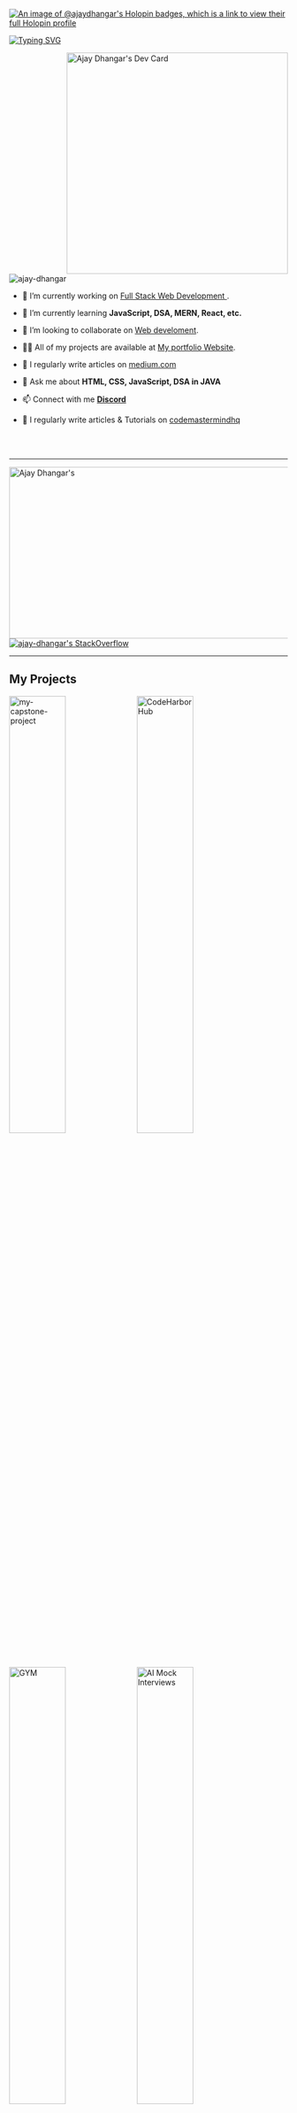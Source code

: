
 [![An image of @ajaydhangar's Holopin badges, which is a link to view their full Holopin profile](https://holopin.me/ajaydhangar)](https://holopin.io/@ajaydhangar)

<a href="https://www.linkedin.com/in/ajay-dhangar" align="center"><img src="https://readme-typing-svg.demolab.com?font=Fira+Code&pause=1000&color=DEF72C&random=false&center=true&width=1000&lines=Hi%2C+there.+I'm+Ajay+Dhangar.+A+Web+Developer+and+Open-Source+enthusiast!" alt="Typing SVG" /></a>

<a href="https://app.daily.dev/ajaydhangar49"><img src="https://media.giphy.com/media/xT9IgzoKnwFNmISR8I/giphy.gif"  height="400" width="400" align="right" alt="Ajay Dhangar's Dev Card"/></a>

<p align="left"> <img src="https://komarev.com/ghpvc/?username=ajay-dhangar&label=Profile%20views&color=0e75b6&style=flat" alt="ajay-dhangar" /> </p>

- 🔭 I’m currently working on [Full Stack Web Development ](https://cmhq.tech/).

- 🌱 I’m currently learning **JavaScript, DSA, MERN, React, etc.**

- 👯 I’m looking to collaborate on [Web develoment](https://cmhq.tech/).

- 👨‍💻 All of my projects are available at [My portfolio Website](https://ajay-dhangar.github.io/).

- 📝 I regularly write articles on [medium.com](https://medium.com/@ajaydhangar49)

- 💬 Ask me about **HTML, CSS, JavaScript, DSA in JAVA**

- 📫 Connect with me **[Discord](https://discord.com/invite/BFkPKMsfuZ)**

- 📃 I regularly write articles & Tutorials on [codemastermindhq](https://codemastermindhq.vercel.app/)

<br /><br />

---

<a href="#"><img src="https://github.com/Ajay-Dhangar/Ajay-Dhangar/assets/99037494/2d9936c1-6dda-4e46-b083-ef1bac7de146"  height="310" width="600" align="right" alt="Ajay Dhangar's"/></a>

[![ajay-dhangar's StackOverflow](https://github-readme-stackoverflow.vercel.app/?userID=18530900)](https://stackoverflow.com/users/18530900/ajay-dhangar)

---

## My Projects

<p align="left">
<a href="https://github.com/Ajay-Dhangar/CodeMastermindHQ"><img width="45%" src="https://github-readme-stats.vercel.app/api/pin/?username=Ajay-Dhangar&repo=CodeMastermindHQ&theme=react&bg_color=1F222E&title_color=F85D7F&hide_border=true&icon_color=F8D866&º" alt="my-capstone-project"></a>   
<a href="https://github.com/Ajay-Dhangar/code-harbor-hub"><img width="45%" src="https://github-readme-stats.vercel.app/api/pin/?username=Ajay-Dhangar&repo=code-harbor-hub&theme=react&bg_color=1F222E&title_color=F85D7F&hide_border=true&icon_color=F8D866&º" alt="CodeHarborHub"></a>   
<a href="https://github.com/Ajay-Dhangar/gym.com"><img width="45%" src="https://github-readme-stats.vercel.app/api/pin/?username=Ajay-Dhangar&repo=gym.com&theme=react&bg_color=1F222E&title_color=F85D7F&hide_border=true&icon_color=F8D866&º" alt="GYM"></a>   
<a href="https://github.com/Ajay-Dhangar/ai-mock-interview"><img width="45%" src="https://github-readme-stats.vercel.app/api/pin/?username=Ajay-Dhangar&repo=ai-mock-interview&theme=react&bg_color=1F222E&title_color=F85D7F&hide_border=true&icon_color=F8D866&º" alt="AI Mock Interviews"></a>   
</p>

---

## Github Profile Trophy

![trophy](https://github-profile-trophy.vercel.app/?username=ajay-dhangar&column=10&theme=matrix)

---

## Languages and Tools  

<div align="center">  
<a href="https://reactjs.org/" target="_blank"><img style="margin: 10px" src="https://profilinator.rishav.dev/skills-assets/react-original-wordmark.svg" alt="React" height="50" /></a>  
<a href="https://getbootstrap.com/docs/3.4/javascript/" target="_blank"><img style="margin: 10px" src="https://profilinator.rishav.dev/skills-assets/bootstrap-plain.svg" alt="Bootstrap" height="50" /></a>  
<a href="https://www.w3schools.com/css/" target="_blank"><img style="margin: 10px" src="https://profilinator.rishav.dev/skills-assets/css3-original-wordmark.svg" alt="CSS3" height="50" /></a>  
<a href="https://www.electronjs.org/" target="_blank"><img style="margin: 10px" src="https://profilinator.rishav.dev/skills-assets/electron-original.svg" alt="Electron" height="50" /></a>  
<a href="https://en.wikipedia.org/wiki/HTML5" target="_blank"><img style="margin: 10px" src="https://profilinator.rishav.dev/skills-assets/html5-original-wordmark.svg" alt="HTML5" height="50" /></a>  
<a href="https://www.javascript.com/" target="_blank"><img style="margin: 10px" src="https://profilinator.rishav.dev/skills-assets/javascript-original.svg" alt="JavaScript" height="50" /></a>  
<a href="https://www.cplusplus.com/" target="_blank"><img style="margin: 10px" src="https://profilinator.rishav.dev/skills-assets/cplusplus-original.svg" alt="C++" height="50" /></a>  
<a href="https://www.cprogramming.com/" target="_blank"><img style="margin: 10px" src="https://profilinator.rishav.dev/skills-assets/c-original.svg" alt="C" height="50" /></a>  
<a href="https://aws.amazon.com/" target="_blank"><img style="margin: 10px" src="https://profilinator.rishav.dev/skills-assets/amazonwebservices-original-wordmark.svg" alt="AWS" height="50" /></a>  
<a href="https://www.typescriptlang.org/" target="_blank"><img style="margin: 10px" src="https://profilinator.rishav.dev/skills-assets/typescript-original.svg" alt="TypeScript" height="50" /></a>  
<a href="https://www.mysql.com/" target="_blank"><img style="margin: 10px" src="https://profilinator.rishav.dev/skills-assets/mysql-original-wordmark.svg" alt="MySQL" height="50" /></a>  
<a href="https://www.mongodb.com/" target="_blank"><img style="margin: 10px" src="https://profilinator.rishav.dev/skills-assets/mongodb-original-wordmark.svg" alt="MongoDB" height="50" /></a>  
<a href="https://www.python.org/" target="_blank"><img style="margin: 10px" src="https://profilinator.rishav.dev/skills-assets/python-original.svg" alt="Python" height="50" /></a>  
<a href="https://expressjs.com/" target="_blank"><img style="margin: 10px" src="https://profilinator.rishav.dev/skills-assets/express-original-wordmark.svg" alt="Express.js" height="50" /></a>  
<a href="https://www.gnu.org/software/bash/" target="_blank"><img style="margin: 10px" src="https://profilinator.rishav.dev/skills-assets/gnu_bash-icon.svg" alt="Bash" height="50" /></a>  
<a href="https://www.raspberrypi.org/" target="_blank"><img style="margin: 10px" src="https://profilinator.rishav.dev/skills-assets/raspberrypi.png" alt="Raspberry Pi" height="50" /></a>  
<a href="https://www.apachefriends.org/" target="_blank"><img style="margin: 10px" src="https://profilinator.rishav.dev/skills-assets/xampp.png" alt="XAMPP" height="50" /></a>  
<a href="https://www.linux.org/" target="_blank"><img style="margin: 10px" src="https://profilinator.rishav.dev/skills-assets/linux-original.svg" alt="Linux" height="50" /></a>  
<a href="https://sass-lang.com/" target="_blank"><img style="margin: 10px" src="https://profilinator.rishav.dev/skills-assets/sass-original.svg" alt="Sass" height="50" /></a>  
<a href="https://github.com/" target="_blank"><img style="margin: 10px" src="https://profilinator.rishav.dev/skills-assets/git-scm-icon.svg" alt="Git" height="50" /></a>  
<a href="https://www.gatsbyjs.com/" target="_blank"><img style="margin: 10px" src="https://profilinator.rishav.dev/skills-assets/gatsby.png" alt="Gatsby" height="50" /></a>  
<a href="https://firebase.google.com/" target="_blank"><img style="margin: 10px" src="https://profilinator.rishav.dev/skills-assets/firebase.png" alt="Firebase" height="50" /></a>  
<a href="https://wordpress.com/" target="_blank"><img style="margin: 10px" src="https://profilinator.rishav.dev/skills-assets/wordpress.png" alt="WordPress" height="50" /></a>  
<a href="https://nodejs.org/" target="_blank"><img style="margin: 10px" src="https://profilinator.rishav.dev/skills-assets/nodejs-original-wordmark.svg" alt="Node.js" height="50" /></a>  
<a href="https://redux.js.org/" target="_blank"><img style="margin: 10px" src="https://profilinator.rishav.dev/skills-assets/redux-original.svg" alt="Redux" height="50" /></a>  
<a href="https://www.tailwindcss.com/" target="_blank"><img style="margin: 10px" src="https://profilinator.rishav.dev/skills-assets/tailwindcss.svg" alt="Tailwind CSS" height="50" /></a>  
<a href="https://nestjs.com/" target="_blank"><img style="margin: 10px" src="https://profilinator.rishav.dev/skills-assets/nestjs.svg" alt="NestJS" height="50" /></a>  
<a href="https://mui.com/" target="_blank"><img style="margin: 10px" src="https://profilinator.rishav.dev/skills-assets/mui.png" alt="Material UI" height="50" /></a>  
<a href="https://styled-components.com/" target="_blank"><img style="margin: 10px" src="https://profilinator.rishav.dev/skills-assets/styled-components.png" alt="Styled Components" height="50" /></a>  
<a href="https://cloud.google.com/" target="_blank"><img style="margin: 10px" src="https://profilinator.rishav.dev/skills-assets/google_cloud-icon.svg" alt="GCP" height="50" /></a>  
<a href="https://www.java.com/" target="_blank"><img style="margin: 10px" src="https://profilinator.rishav.dev/skills-assets/java-original-wordmark.svg" alt="Java" height="50" /></a>  
<a href="https://www.figma.com/" target="_blank"><img style="margin: 10px" src="https://profilinator.rishav.dev/skills-assets/figma-icon.svg" alt="Figma" height="50" /></a>  
<a href="https://jquery.com/" target="_blank"><img style="margin: 10px" src="https://profilinator.rishav.dev/skills-assets/jquery.png" alt="jQuery" height="50" /></a>  
<a href="https://about.gitlab.com/" target="_blank"><img style="margin: 10px" src="https://profilinator.rishav.dev/skills-assets/gitlab.svg" alt="GitLab" height="50" /></a>  
<a href="https://nextjs.org/" target="_blank"><img style="margin: 10px" src="https://profilinator.rishav.dev/skills-assets/nextjs.png" alt="NextJS" height="50" /></a>  
</div>  

 ---
 
## Profile Status:

![](https://github-readme-stats.vercel.app/api?username=ajay-dhangar&show=reviews,discussions_started,discussions_answered,prs_merged,prs_merged_percentage&show_icons=true&theme=transparent)
![Top Languages](https://github-readme-stats.vercel.app/api/top-langs/?username=ajay-dhangar&langs_count=20&theme=transparent&layout=compact)
![contribute](https://github-contributor-stats.vercel.app/api?username=ajay-dhangar&limit=7&contributions=true&hide=B%2B&theme=transparent)
![working day](https://github-contribution-stats.vercel.app/api/?username=ajay-dhangar)
![GitHub Streak](https://github-readme-streak-stats.herokuapp.com/?user=ajay-dhangar&show_icons=true&theme=dark)

![profile-summary-cards](https://github-profile-summary-cards.vercel.app/api/cards/profile-details?username=ajay-dhangar&theme=github_dark)


[![Ajay's github activity graph](https://github-readme-activity-graph.vercel.app/graph?username=ajay-dhangar&theme=merko)](https://github.com/ajay-dhangar)


---

<br />

<div align="center">Made with ❤️ by <a href="https://ajay-dhangar.github.io" target="_blank">Ajay-Dhangar</a></div>

